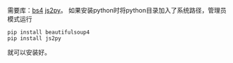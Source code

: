 需要库：[bs4](https://pypi.python.org/pypi/beautifulsoup4#downloads) [js2py](https://github.com/PiotrDabkowski/Js2Py)。
如果安装python时将python目录加入了系统路径，管理员模式运行
```
pip install beautifulsoup4
pip install js2py
```
就可以安装好。